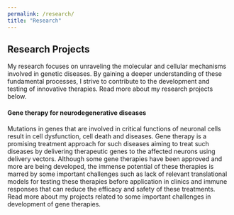 ```yaml
---
permalink: /research/
title: "Research"
---
```


## **Research Projects**
My research focuses on unraveling the molecular and cellular mechanisms involved in genetic diseases. By gaining a deeper understanding of these fundamental processes, I strive to contribute to the development and testing of innovative therapies.
Read more about my research projects below.

#### **Gene therapy for neurodegenerative diseases**
Mutations in genes that are involved in critical functions of neuronal cells result in cell dysfunction, cell death and diseases. Gene therapy is a promising treatment approach for such diseases aiming to treat such diseases by delivering therapeutic genes to the affected neurons using delivery vectors. Although some gene therapies have been approved and more are being developed, the immense potential of these therapies is marred by some important challenges such as lack of relevant translational models for testing these therapies before application in clinics and immune responses that can reduce the efficacy and safety of these treatments. 
Read more about my projects related to some important challenges in development of gene therapies.
